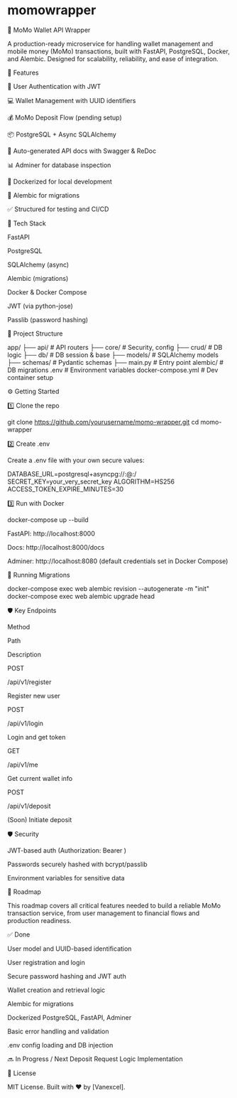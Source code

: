 ﻿# momowrapper
📘 MoMo Wallet API Wrapper

A production-ready microservice for handling wallet management and mobile money (MoMo) transactions, built with FastAPI, PostgreSQL, Docker, and Alembic. Designed for scalability, reliability, and ease of integration.

🚀 Features

🔐 User Authentication with JWT

💻 Wallet Management with UUID identifiers

💰 MoMo Deposit Flow (pending setup)

📦 PostgreSQL + Async SQLAlchemy

📄 Auto-generated API docs with Swagger & ReDoc

📊 Adminer for database inspection

🐳 Dockerized for local development

🔄 Alembic for migrations

✅ Structured for testing and CI/CD

💠 Tech Stack

FastAPI

PostgreSQL

SQLAlchemy (async)

Alembic (migrations)

Docker & Docker Compose

JWT (via python-jose)

Passlib (password hashing)

📂 Project Structure

app/
├── api/            # API routers
├── core/           # Security, config
├── crud/           # DB logic
├── db/             # DB session & base
├── models/         # SQLAlchemy models
├── schemas/        # Pydantic schemas
├── main.py         # Entry point
alembic/            # DB migrations
.env                # Environment variables
docker-compose.yml  # Dev container setup

⚙️ Getting Started

1️⃣ Clone the repo

git clone https://github.com/yourusername/momo-wrapper.git
cd momo-wrapper

2️⃣ Create .env

Create a .env file with your own secure values:

DATABASE_URL=postgresql+asyncpg://<username>:<password>@<host>:<port>/<database>
SECRET_KEY=your_very_secret_key
ALGORITHM=HS256
ACCESS_TOKEN_EXPIRE_MINUTES=30

3️⃣ Run with Docker

docker-compose up --build

FastAPI: http://localhost:8000

Docs: http://localhost:8000/docs

Adminer: http://localhost:8080 (default credentials set in Docker Compose)

🥪 Running Migrations

docker-compose exec web alembic revision --autogenerate -m "init"
docker-compose exec web alembic upgrade head

🛡 Key Endpoints

Method

Path

Description

POST

/api/v1/register

Register new user

POST

/api/v1/login

Login and get token

GET

/api/v1/me

Get current wallet info

POST

/api/v1/deposit

(Soon) Initiate deposit

🛡 Security

JWT-based auth (Authorization: Bearer <token>)

Passwords securely hashed with bcrypt/passlib

Environment variables for sensitive data

🧰 Roadmap

This roadmap covers all critical features needed to build a reliable MoMo transaction service, from user management to financial flows and production readiness.

✅ Done

User model and UUID-based identification

User registration and login

Secure password hashing and JWT auth

Wallet creation and retrieval logic

Alembic for migrations

Dockerized PostgreSQL, FastAPI, Adminer

Basic error handling and validation

.env config loading and DB injection

🔜 In Progress / Next
Deposit Request Logic Implementation


📝 License

MIT License. Built with ❤️ by [Vanexcel].


